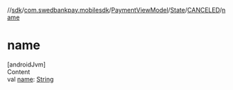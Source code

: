 //[sdk](../../../../../index.md)/[com.swedbankpay.mobilesdk](../../../index.md)/[PaymentViewModel](../../index.md)/[State](../index.md)/[CANCELED](index.md)/[name](name.md)



# name  
[androidJvm]  
Content  
val [name](name.md): [String](https://kotlinlang.org/api/latest/jvm/stdlib/kotlin/-string/index.html)  



